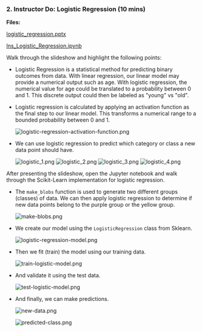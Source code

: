 ### 2. Instructor Do: Logistic Regression (10 mins)

**Files:**

[logistic_regression.pptx](Activities/01-Ins_Logistic_Regression/logistic_regression.pptx)

[Ins_Logistic_Regression.ipynb](Activities/01-Ins_Logistic_Regression/Solved/Ins_Logistic_Regression.ipynb)

Walk through the slideshow and highlight the following points:

* Logistic Regression is a statistical method for predicting binary outcomes from data. With linear regression, our linear model may provide a numerical output such as age. With logistic regression, the numerical value for age could be translated to a probability between 0 and 1. This discrete output could then be labeled as "young" vs "old".

* Logistic regression is calculated by applying an activation function as the final step to our linear model. This transforms a numerical range to a bounded probability between 0 and 1.

  ![logistic-regression-activation-function.png](Images/logistic-regression-activation-function.png)

* We can use logistic regression to predict which category or class a new data point should have.

  ![logistic_1.png](Images/logistic_1.png)
  ![logistic_2.png](Images/logistic_2.png)
  ![logistic_3.png](Images/logistic_3.png)
  ![logistic_4.png](Images/logistic_4.png)

After presenting the slideshow, open the Jupyter notebook and walk through the Scikit-Learn implementation for logistic regression.

* The `make_blobs` function is used to generate two different groups (classes) of data. We can then apply logistic regression to determine if new data points belong to the purple group or the yellow group.

  ![make-blobs.png](Images/make-blobs.png)

* We create our model using the `LogisticRegression` class from Sklearn.

  ![logistic-regression-model.png](Images/logistic-regression-model.png)

* Then we fit (train) the model using our training data.

  ![train-logistic-model.png](Images/train-logistic-model.png)

* And validate it using the test data.

  ![test-logistic-model.png](Images/test-logistic-model.png)

* And finally, we can make predictions.

  ![new-data.png](Images/new-data.png)

  ![predicted-class.png](Images/predicted-class.png)
